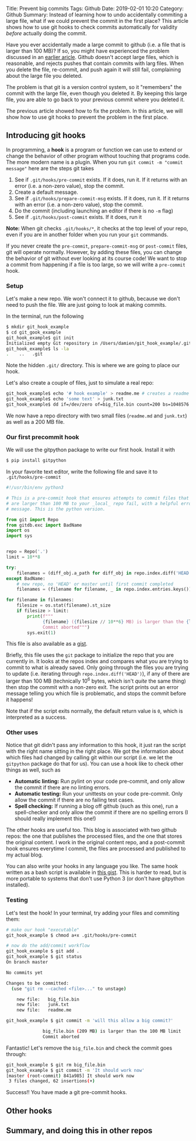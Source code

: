 Title: Prevent big commits 
Tags: Github
Date: 2019-02-01 10:20
Category: Github 
Summary: Instead of learning how to undo accidentally commiting a large file, what if we could prevent the commit in the first place? This article shows how to use git hooks to check commits automatically for validity _before_ actually doing the commit. 

Have you ever accidentally made a large commit to github (i.e. a file that is larger than 100 MB)? If so, you might have experienced the problem discussed in an [earlier aricle](/big-commits-in-github.html). Github doesn't accept large files, which is reasonable, and rejects pushes that contain commits with larg files. When you delete the file, re-commit, and push again it will still fail, complaining about the large file you deleted.

The problem is that git is a version control system, so it "remembers" the commit with the large file, even though you deleted it. By keeping this large file, you are able to go back to your previous commit where you deleted it. 

The previous article showed how to fix the problem. In this article, we will show how to use git hooks to prevent the problem in the first place.

## Introducing git hooks

In programming, a **hook** is a program or function we can use to extend or change the behavior of other program without touching that programs code. The more modern name is a plugin. When you run `git commit -m "commit message"` here are the steps git takes

1. See if `.git/hooks/pre-commit` exists. If it does, run it. If it returns with an error (i.e. a non-zero value), stop the commit.
2. Create a default message.
3. See if `.git/hooks/prepare-commit-msg` exists. If it does, run it. If it returns with an error (i.e. a non-zero value), stop the commit.
4. Do the commit (including launching an editor if there is no `-m` flag)
5. See if `.git/hooks/post-commit` exists. If it does, run it

**Note:** When git checks `.git/hooks/*`, it checks at the top level of your repo, even if you are in another folder when you run your `git` commands.

If you never create the `pre-commit`, `prepare-commit-msg` or `post-commit` files, git will operate normally. However, by adding these files, you can change the behavior of git without ever looking at its course code! We want to stop a commit from happening if a file is too large, so we will write a `pre-commit` hook.

### Setup

Let's make a new repo. We won't connect it to github, because we don't need to push the file. We are just going to look at making commits. 

In the terminal, run the following
```bash
$ mkdir git_hook_example
$ cd git_gook_example
git_hook_example$ git init
Initialized empty Git repository in /Users/damien/git_hook_example/.git/
git_hook_example$ ls -la
.    ..   .git
```
Note the hidden `.git/` directory. This is where we are going to place our hook.

Let's also create a couple of files, just to simulate a real repo:
```bash
git_hook_example$ echo '# hook example' > readme.me # creates a readme file
git_hook_example$ echo 'some text' > junk.txt
git_hook_example$ dd if=/dev/zero of=big_file.bin count=200 bs=1048576  # make 200 MB file
```

We now have a repo directory with two small files (`readme.md` and `junk.txt`) as well as a 200 MB file.

### Our first precommit hook

We will use the gitpython package to write our first hook. Install it with
```bash
$ pip install gitpython
```

In your favorite text editor, write the following file and save it to `.git/hooks/pre-commit`
```python
#!/usr/bin/env python3

# This is a pre-commit hook that ensures attempts to commit files that
# are larger than 100 MB to your _local_ repo fail, with a helpful error
# message. This is the python version.

from git import Repo
from gitdb.exc import BadName
import os
import sys


repo = Repo('.')
limit = 10**8

try:
    filenames = (diff_obj.a_path for diff_obj in repo.index.diff('HEAD'))
except BadName:
    # new repo, no 'HEAD' or master until first commit completed
    filenames = (filename for filename, _ in repo.index.entries.keys())

for filename in filenames:
    filesize = os.stat(filename).st_size
    if filesize > limit:
        print(f"""
              {filename} ({filesize // 10**6} MB) is larger than the {limit // 10**6} MB limit
              Commit aborted""")
        sys.exit(1)
```

This file is also available as a [gist](https://gist.github.com/kiwidamien/597ebbaeaf2388932ac9a3aaff7d1287). 

Briefly, this file uses the `git` package to initialize the repo that you are currently in. It looks at the repos index and compares what you are trying to commit to what is already saved. Only going through the files you are trying to update (i.e. iterating through `repo.index.diff('HEAD')`), if any of there are larger than 100 MB (technically 10<sup>6</sup> bytes, which isn't _quite_ the same thing) then stop the commit with a non-zero exit. The script prints out an error message telling you which file is problematic, and stops the commit before it happens!

Note that if the script exits normally, the default return value is `0`, which is interpreted as a success.

### Other uses

Notice that git didn't pass any information to this hook, it just ran the script with the right name sitting in the right place. We got the information about which files had changed by calling git within our script (i.e. we let the `gitpython` package do that for us). You can use a hook like to check other things as well, such as 

* __Automatic linting:__ Run pylint on your code pre-commit, and only allow the commit if there are no linting errors.
* __Automatic testing:__ Run your unittests on your code pre-commit. Only allow the commit if there are no failing test cases.
* __Spell checking:__ If running a blog off github (such as this one), run a spell-checker and only allow the commit if there are no spelling errors (I should really implement this one!)

The other hooks are useful too. This blog is associated with two github repos: the one that publishes the processed files, and the one that stores the original content. I work in the original content repo, and a post-commit hook ensures everytime I commit, the files are processed and published to my actual blog.

You can also write your hooks in any language you like. The same hook written as a bash script is available in [this gist](https://gist.github.com/kiwidamien/a6a909ee196be8795b30431079074d64). This is harder to read, but is more portable to systems that don't use Python 3 (or don't have gitpython installed).

### Testing

Let's test the hook! In your terminal, try adding your files and commiting them:
```bash
# make our hook "executable"
git_hook_example $ chmod a+x .git/hooks/pre-commit

# now do the add/commit workflow
git_hook_example $ git add .
git_hook_example $ git status
On branch master

No commits yet

Changes to be committed:
  (use "git rm --cached <file>..." to unstage)

	new file:   big_file.bin
	new file:   junk.txt
	new file:   readme.me

git_hook_example $ git commit -m 'will this allow a big commit?'

              big_file.bin (209 MB) is larger than the 100 MB limit
              Commit aborted
```

Fantastic! Let's remove the `big_file.bin` and check the commit goes through:
```bash
git_hook_example $ git rm big_file.bin
git_hook_example $ git commit -m 'It should work now'
[master (root-commit) 841a985] It should work now
 3 files changed, 62 insertions(+)
```

Success!! You have made a git pre-commit hooks.

## Other hooks

## Summary, and doing this in other repos
